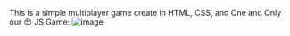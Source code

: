 This is a simple multiplayer game create in HTML, CSS, and One and Only our 😍 JS
Game:
![image](https://github.com/isachinraj4/TicTacToe/assets/57107499/712f9fd1-7a96-4f63-8282-bafc9ec54cc5)
